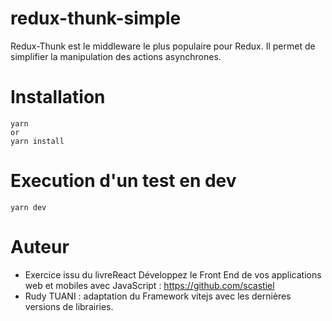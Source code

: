 # redux-thunk-simple

Redux-Thunk est le middleware le plus populaire pour Redux. Il permet de simplifier la manipulation des actions asynchrones.

# Installation
```
yarn
or
yarn install
```

# Execution d'un test en dev
```
yarn dev
```

# Auteur
* Exercice issu du livreReact Développez le Front End de vos applications web et mobiles avec JavaScript : https://github.com/scastiel
* Rudy TUANI : adaptation du Framework vitejs avec les dernières versions de librairies.
